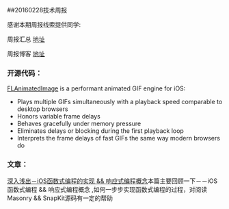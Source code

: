
##20160228技术周报

感谢本期周报线索提供同学:

周报汇总 [地址](https://github.com/BaiduHiDeviOS/iOS-Tech-Weekly)

周报博客 [地址](http://baiduhidevios.github.io/)


### 开源代码：

[FLAnimatedImage](https://github.com/Flipboard/FLAnimatedImage) is a performant animated GIF engine for iOS:

* Plays multiple GIFs simultaneously with a playback speed comparable to desktop browsers
* Honors variable frame delays
* Behaves gracefully under memory pressure
* Eliminates delays or blocking during the first playback loop
* Interprets the frame delays of fast GIFs the same way modern browsers do



### 文章：
[深入浅出－iOS函数式编程的实现 && 响应式编程概念](http://www.jianshu.com/p/7017a220f34c)本篇主要回顾一下－－iOS函数式编程 && 响应式编程概念 ,如何一步步实现函数式编程的过程，对阅读Masonry  &&  SnapKit源码有一定的帮助
